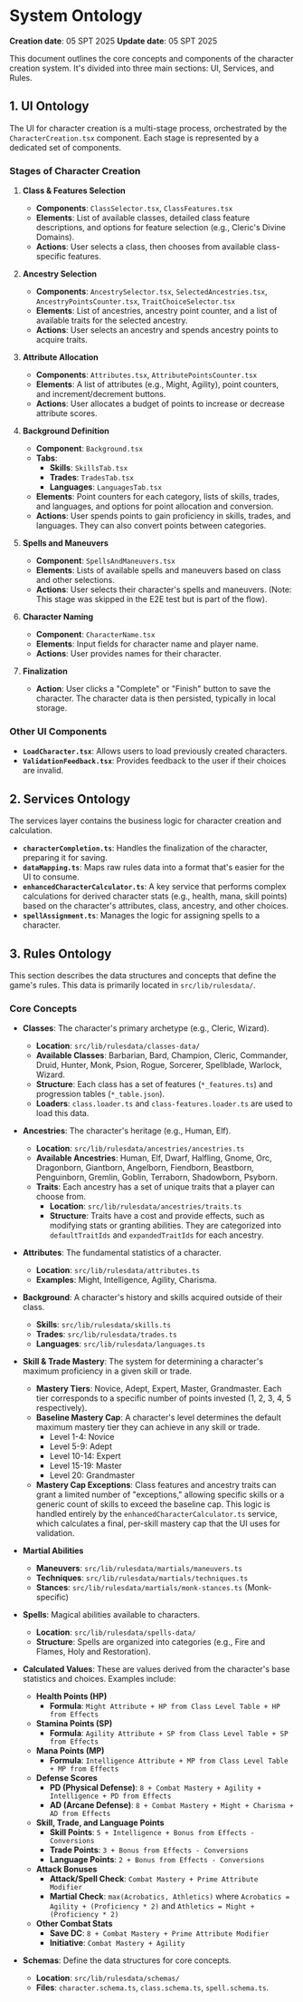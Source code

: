 # System Ontology

**Creation date**: 05 SPT 2025
**Update date**: 05 SPT 2025

This document outlines the core concepts and components of the character creation system. It's divided into three main sections: UI, Services, and Rules.

## 1. UI Ontology

The UI for character creation is a multi-stage process, orchestrated by the `CharacterCreation.tsx` component. Each stage is represented by a dedicated set of components.

### Stages of Character Creation

1.  **Class & Features Selection**
    *   **Components**: `ClassSelector.tsx`, `ClassFeatures.tsx`
    *   **Elements**: List of available classes, detailed class feature descriptions, and options for feature selection (e.g., Cleric's Divine Domains).
    *   **Actions**: User selects a class, then chooses from available class-specific features.

2.  **Ancestry Selection**
    *   **Components**: `AncestrySelector.tsx`, `SelectedAncestries.tsx`, `AncestryPointsCounter.tsx`, `TraitChoiceSelector.tsx`
    *   **Elements**: List of ancestries, ancestry point counter, and a list of available traits for the selected ancestry.
    *   **Actions**: User selects an ancestry and spends ancestry points to acquire traits.

3.  **Attribute Allocation**
    *   **Components**: `Attributes.tsx`, `AttributePointsCounter.tsx`
    *   **Elements**: A list of attributes (e.g., Might, Agility), point counters, and increment/decrement buttons.
    *   **Actions**: User allocates a budget of points to increase or decrease attribute scores.

4.  **Background Definition**
    *   **Component**: `Background.tsx`
    *   **Tabs**:
        *   **Skills**: `SkillsTab.tsx`
        *   **Trades**: `TradesTab.tsx`
        *   **Languages**: `LanguagesTab.tsx`
    *   **Elements**: Point counters for each category, lists of skills, trades, and languages, and options for point allocation and conversion.
    *   **Actions**: User spends points to gain proficiency in skills, trades, and languages. They can also convert points between categories.

5.  **Spells and Maneuvers**
    *   **Component**: `SpellsAndManeuvers.tsx`
    *   **Elements**: Lists of available spells and maneuvers based on class and other selections.
    *   **Actions**: User selects their character's spells and maneuvers. (Note: This stage was skipped in the E2E test but is part of the flow).

6.  **Character Naming**
    *   **Component**: `CharacterName.tsx`
    *   **Elements**: Input fields for character name and player name.
    *   **Actions**: User provides names for their character.

7.  **Finalization**
    *   **Action**: User clicks a "Complete" or "Finish" button to save the character. The character data is then persisted, typically in local storage.

### Other UI Components

*   **`LoadCharacter.tsx`**: Allows users to load previously created characters.
*   **`ValidationFeedback.tsx`**: Provides feedback to the user if their choices are invalid.

## 2. Services Ontology

The services layer contains the business logic for character creation and calculation.

*   **`characterCompletion.ts`**: Handles the finalization of the character, preparing it for saving.
*   **`dataMapping.ts`**: Maps raw rules data into a format that's easier for the UI to consume.
*   **`enhancedCharacterCalculator.ts`**: A key service that performs complex calculations for derived character stats (e.g., health, mana, skill points) based on the character's attributes, class, ancestry, and other choices.
*   **`spellAssignment.ts`**: Manages the logic for assigning spells to a character.

## 3. Rules Ontology

This section describes the data structures and concepts that define the game's rules. This data is primarily located in `src/lib/rulesdata/`.

### Core Concepts

*   **Classes**: The character's primary archetype (e.g., Cleric, Wizard).
    *   **Location**: `src/lib/rulesdata/classes-data/`
    *   **Available Classes**: Barbarian, Bard, Champion, Cleric, Commander, Druid, Hunter, Monk, Psion, Rogue, Sorcerer, Spellblade, Warlock, Wizard.
    *   **Structure**: Each class has a set of features (`*_features.ts`) and progression tables (`*_table.json`).
    *   **Loaders**: `class.loader.ts` and `class-features.loader.ts` are used to load this data.

*   **Ancestries**: The character's heritage (e.g., Human, Elf).
    *   **Location**: `src/lib/rulesdata/ancestries/ancestries.ts`
    *   **Available Ancestries**: Human, Elf, Dwarf, Halfling, Gnome, Orc, Dragonborn, Giantborn, Angelborn, Fiendborn, Beastborn, Penguinborn, Gremlin, Goblin, Terraborn, Shadowborn, Psyborn.
    *   **Traits**: Each ancestry has a set of unique traits that a player can choose from.
        *   **Location**: `src/lib/rulesdata/ancestries/traits.ts`
        *   **Structure**: Traits have a cost and provide effects, such as modifying stats or granting abilities. They are categorized into `defaultTraitIds` and `expandedTraitIds` for each ancestry.

*   **Attributes**: The fundamental statistics of a character.
    *   **Location**: `src/lib/rulesdata/attributes.ts`
    *   **Examples**: Might, Intelligence, Agility, Charisma.

*   **Background**: A character's history and skills acquired outside of their class.
    *   **Skills**: `src/lib/rulesdata/skills.ts`
    *   **Trades**: `src/lib/rulesdata/trades.ts`
    *   **Languages**: `src/lib/rulesdata/languages.ts`

*   **Skill & Trade Mastery**: The system for determining a character's maximum proficiency in a given skill or trade.
    *   **Mastery Tiers**: Novice, Adept, Expert, Master, Grandmaster. Each tier corresponds to a specific number of points invested (1, 2, 3, 4, 5 respectively).
    *   **Baseline Mastery Cap**: A character's level determines the default maximum mastery tier they can achieve in any skill or trade.
        *   Level 1-4: Novice
        *   Level 5-9: Adept
        *   Level 10-14: Expert
        *   Level 15-19: Master
        *   Level 20: Grandmaster
    *   **Mastery Cap Exceptions**: Class features and ancestry traits can grant a limited number of "exceptions," allowing specific skills or a generic count of skills to exceed the baseline cap. This logic is handled entirely by the `enhancedCharacterCalculator.ts` service, which calculates a final, per-skill mastery cap that the UI uses for validation.

*   **Martial Abilities**
    *   **Maneuvers**: `src/lib/rulesdata/martials/maneuvers.ts`
    *   **Techniques**: `src/lib/rulesdata/martials/techniques.ts`
    *   **Stances**: `src/lib/rulesdata/martials/monk-stances.ts` (Monk-specific)

*   **Spells**: Magical abilities available to characters.
    *   **Location**: `src/lib/rulesdata/spells-data/`
    *   **Structure**: Spells are organized into categories (e.g., Fire and Flames, Holy and Restoration).

*   **Calculated Values**: These are values derived from the character's base statistics and choices. Examples include:
    *   **Health Points (HP)**
        *   **Formula**: `Might Attribute + HP from Class Level Table + HP from Effects`
    *   **Stamina Points (SP)**
        *   **Formula**: `Agility Attribute + SP from Class Level Table + SP from Effects`
    *   **Mana Points (MP)**
        *   **Formula**: `Intelligence Attribute + MP from Class Level Table + MP from Effects`
    *   **Defense Scores**
        *   **PD (Physical Defense)**: `8 + Combat Mastery + Agility + Intelligence + PD from Effects`
        *   **AD (Arcane Defense)**: `8 + Combat Mastery + Might + Charisma + AD from Effects`
    *   **Skill, Trade, and Language Points**
        *   **Skill Points**: `5 + Intelligence + Bonus from Effects - Conversions`
        *   **Trade Points**: `3 + Bonus from Effects - Conversions`
        *   **Language Points**: `2 + Bonus from Effects - Conversions`
    *   **Attack Bonuses**
        *   **Attack/Spell Check**: `Combat Mastery + Prime Attribute Modifier`
        *   **Martial Check**: `max(Acrobatics, Athletics)` where `Acrobatics = Agility + (Proficiency * 2)` and `Athletics = Might + (Proficiency * 2)`
    *   **Other Combat Stats**
        *   **Save DC**: `8 + Combat Mastery + Prime Attribute Modifier`
        *   **Initiative**: `Combat Mastery + Agility`

*   **Schemas**: Define the data structures for core concepts.
    *   **Location**: `src/lib/rulesdata/schemas/`
    *   **Files**: `character.schema.ts`, `class.schema.ts`, `spell.schema.ts`.
